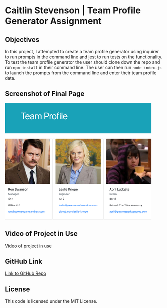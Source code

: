 # Caitlin Stevenson | Team Profile Generator Assignment

## Objectives

In this project, I attempted to create a team profile generator using inquirer to run prompts in the command line and jest to run tests on the functionality. To test the team profile generator the user should clone down the repo and run `npm install` in their command line. The user can then run `node index.js` to launch the prompts from the command line and enter their team profile data.

## Screenshot of Final Page

![Screenshot of final webpage](./assets/images/final_webpage.png)

## Video of Project in Use

[Video of project in use](https://drive.google.com/file/d/1fDopqKpJNvVB_GBhjxZDKbahSILj_6aZ/view?usp=sharing)

## GitHub Link

[Link to GitHub Repo](https://github.com/caitlinscodes/team_profile_generator)

## License

This code is licensed under the MIT License.